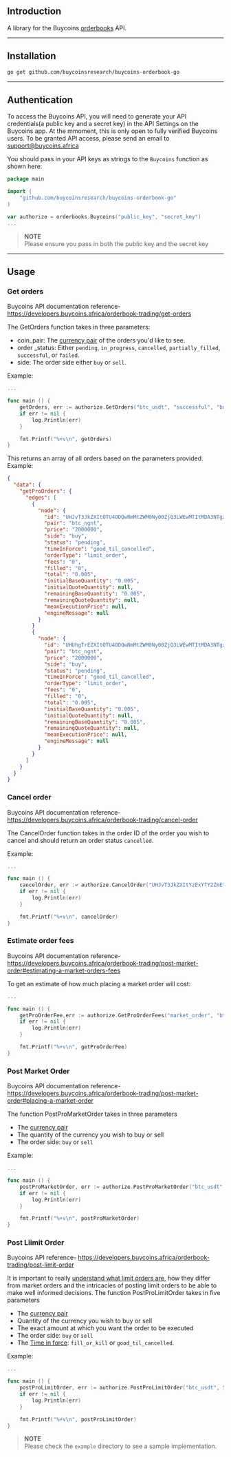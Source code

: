 ## Introduction

A library for the Buycoins [orderbooks](https://help.buycoins.africa/article/k0r0ayjfh7-order-books-explained) API.

---

## Installation

```bash
go get github.com/buycoinsresearch/buycoins-orderbook-go
```
---

## Authentication
To access the Buycoins API, you will need to generate your API credentials(a public key and a secret key) in the API Settings on the Buycoins app. At the mmoment, this is only open to fully verified Buycoins users. To be granted API access, please send an email to [support@buycoins.africa](mailto:support@buycoins.africa)

You should pass in your API keys as strings to the `Buycoins` function as shown here:

```go
package main

import (
	"github.com/buycoinsresearch/buycoins-orderbook-go"
)

var authorize = orderbooks.Buycoins("public_key", "secret_key")
...
```

>**NOTE**<br/>
>Please ensure you pass in both the public key and the secret key
---

## Usage


### Get orders
Buycoins API documentation reference- https://developers.buycoins.africa/orderbook-trading/get-orders

The GetOrders function takes in three parameters:
- coin_pair: The [currency pair](https://developers.buycoins.africa/orderbook-trading/glossary#1-currency-pair-market) of the orders you'd like to see.
- order _status: Either `pending`, `in_progress`, `cancelled`, `partially_filled`, `successful`, or `failed`.
- side: The order side either `buy` or `sell`.

Example:

```go
...

func main () {
    getOrders, err := authorize.GetOrders("btc_usdt", "successful", "buy")
	if err != nil {
		log.Println(err)
	}

	fmt.Printf("%+v\n", getOrders)
}
```

This returns an array of all orders based on the parameters provided.
Example:
```json
{
  "data": {
    "getProOrders": {
      "edges": [
        {
          "node": {
            "id": "UHJvT3JkZXItOTU4ODQwNmMtZWM0Ny00ZjQ3LWEwMTItMDA3NTgzMTA3MTBi",
            "pair": "btc_ngnt",
            "price": "2000000",
            "side": "buy",
            "status": "pending",
            "timeInForce": "good_til_cancelled",
            "orderType": "limit_order",
            "fees": "0",
            "filled": "0",
            "total": "0.005",
            "initialBaseQuantity": "0.005",
            "initialQuoteQuantity": null,
            "remainingBaseQuantity": "0.005",
            "remainingQuoteQuantity": null,
            "meanExecutionPrice": null,
            "engineMessage": null
          }
        }
		{
          "node": {
            "id": "UHUhgTrEZXItOTU4ODQwNmMtZWM0Ny00ZjQ3LWEwMTItMDA3NTgzMTA3MTBi",
            "pair": "btc_ngnt",
            "price": "2000000",
            "side": "buy",
            "status": "pending",
            "timeInForce": "good_til_cancelled",
            "orderType": "limit_order",
            "fees": "0",
            "filled": "0",
            "total": "0.005",
            "initialBaseQuantity": "0.005",
            "initialQuoteQuantity": null,
            "remainingBaseQuantity": "0.005",
            "remainingQuoteQuantity": null,
            "meanExecutionPrice": null,
            "engineMessage": null
          }
        }
      ]
    }
  }
}
```


### Cancel order
Buycoins API documentation reference- https://developers.buycoins.africa/orderbook-trading/cancel-order

The CancelOrder function takes in the order ID of the order you wish to cancel and should return an order status `cancelled`.

Example:

```go
...

func main () {
    cancelOrder, err := authorize.CancelOrder("UHJvT3JkZXItYzExYTY2ZmEtMzdiYy00ZDcyLWJmODgtNzg2NzRkNzdhZTlj")
	if err != nil {
		log.Println(err)
	}

	fmt.Printf("%+v\n", cancelOrder)
}
```

### Estimate order fees
Buycoins API documentation reference- https://developers.buycoins.africa/orderbook-trading/post-market-order#estimating-a-market-orders-fees

To get an estimate of how much placing a market order will cost:
```go
...

func main () {
    getProOrderFee,err := authorize.GetProOrderFees("market_order", "btc_usdt", "sell", 0.001)
	if err != nil {
		log.Println(err)
	}

	fmt.Printf("%+v\n", getProOrderFee)
}
```

### Post Market Order 
Buycoins API documentation reference- https://developers.buycoins.africa/orderbook-trading/post-market-order#placing-a-market-order

The function PostProMarketOrder takes in three parameters
- The [currency pair](https://developers.buycoins.africa/orderbook-trading/glossary#1-currency-pair-market) 
- The quantity of the currency you wish to buy or sell  
- The order side: `buy` or `sell`

Example:

```go
...

func main () {
    postProMarketOrder, err := authorize.PostProMarketOrder("btc_usdt", 5.00, "buy")
	if err != nil {
		log.Println(err)
	}

	fmt.Printf("%+v\n", postProMarketOrder)
}
```
### Post Liimit Order 
Buycoins API reference- https://developers.buycoins.africa/orderbook-trading/post-limit-order

It is important to really [understand what limit  orders are](https://help.buycoins.africa/article/hwdaszt3ew-how-to-place-a-sell-limit-order), how they differ from market orders and the intricacies of posting limit orders to be able to make well informed decisions.
The function PostProLimitOrder takes in five parameters
- The [currency pair](https://developers.buycoins.africa/orderbook-trading/glossary#1-currency-pair-market)
- Quantity of the currency you wish to buy or sell 
- The exact amount at which you want the order to be executed
- The order side: `buy` or `sell` 
- The [Time in force](https://developers.buycoins.africa/orderbook-trading/glossary#2-time-in-force): `fill_or_kill` or `good_til_cancelled`.

Example:

```go
...

func main () {
    postProLimitOrder, err := authorize.PostProLimitOrder("btc_usdt", 5.00, 26000000.00, "buy", "good_til_cancelled")
	if err != nil {
		log.Println(err)
	}

	fmt.Printf("%+v\n", postProLimitOrder)
}
```


>**NOTE**<br/>
>Please check the `example` directory to see a sample implementation.

